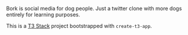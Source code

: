 Bork is social media for dog people. Just a twitter clone with more dogs entirely for learning purposes.

This is a [T3 Stack](https://create.t3.gg/) project bootstrapped with `create-t3-app`.